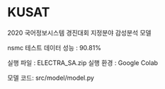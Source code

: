 # KUSAT

2020 국어정보시스템 경진대회 지정분야 감성분석 모델


nsmc 테스트 데이터 성능 : 90.81%


실행 파일 : ELECTRA_SA.zip
실행 환경 : Google Colab

모델 코드: src/model/model.py
